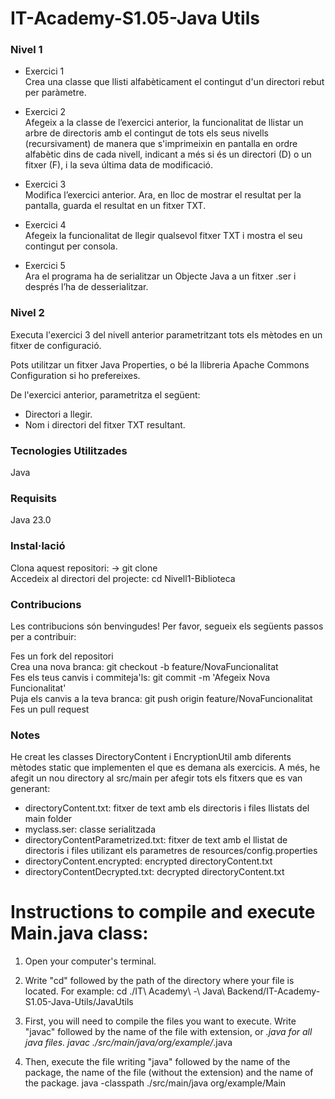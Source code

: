 # IT-Academy-S1.05-Java Utils

### Nivel 1

- Exercici 1  
  Crea una classe que llisti alfabèticament el contingut d'un directori rebut per paràmetre.

- Exercici 2  
  Afegeix a la classe de l’exercici anterior, la funcionalitat de llistar un arbre de directoris amb el contingut de tots els seus nivells (recursivament) de manera que s'imprimeixin en pantalla en ordre alfabètic dins de cada nivell, indicant a més si és un directori (D) o un fitxer (F), i la seva última data de modificació.

- Exercici 3  
  Modifica l’exercici anterior. Ara, en lloc de mostrar el resultat per la pantalla, guarda el resultat en un fitxer TXT.

- Exercici 4  
  Afegeix la funcionalitat de llegir qualsevol fitxer TXT i mostra el seu contingut per consola.

- Exercici 5  
  Ara el programa ha de serialitzar un Objecte Java a un fitxer .ser i després l’ha de desserialitzar.

### Nivel 2

Executa l'exercici 3 del nivell anterior parametritzant tots els mètodes en un fitxer de configuració.

Pots utilitzar un fitxer Java Properties, o bé la llibreria Apache Commons Configuration si ho prefereixes.

De l'exercici anterior, parametritza el següent:

* Directori a llegir.
* Nom i directori del fitxer TXT resultant.

### Tecnologies Utilitzades

Java

### Requisits

Java 23.0

### Instal·lació

Clona aquest repositori: -> git clone  
Accedeix al directori del projecte:   cd Nivell1-Biblioteca

### Contribucions

Les contribucions són benvingudes! Per favor, segueix els següents passos per a contribuir:

Fes un fork del repositori  
Crea una nova branca:  git checkout -b feature/NovaFuncionalitat  
Fes els teus canvis i commiteja'ls: git commit -m 'Afegeix Nova Funcionalitat'  
Puja els canvis a la teva branca: git push origin feature/NovaFuncionalitat  
Fes un pull request

### Notes
He creat les classes DirectoryContent i EncryptionUtil amb diferents mètodes static que implementen el que es demana als exercicis.
A més, he afegit un nou directory al src/main per afegir tots els fitxers que es van generant:
- directoryContent.txt: fitxer de text amb els directoris i files llistats del main folder
- myclass.ser: classe serialitzada
- directoryContentParametrized.txt: fitxer de text amb el llistat de directoris i files utilizant els parametres de resources/config.properties
- directoryContent.encrypted: encrypted directoryContent.txt
- directoryContentDecrypted.txt: decrypted directoryContent.txt

# Instructions to compile and execute Main.java class:

1. Open your computer's terminal.

2. Write "cd" followed by the path of the directory where your file is located.
For example: cd ./IT\ Academy\ -\ Java\ Backend/IT-Academy-S1.05-Java-Utils/JavaUtils

3. First, you will need to compile the files you want to execute. Write "javac" followed by the name of the file with extension, or *.java for all java files.
javac ./src/main/java/org/example/*.java

4. Then, execute the file writing "java" followed by the name of the package, the name of the file (without the extension) and the name of the package.
java -classpath ./src/main/java org/example/Main
